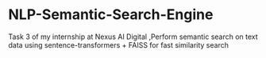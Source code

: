 # NLP-Semantic-Search-Engine
Task 3 of my internship at Nexus AI Digital ,Perform semantic search on text data using sentence-transformers + FAISS for fast similarity search
